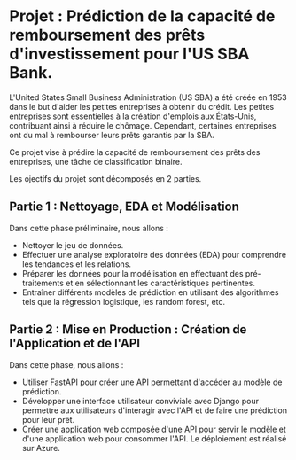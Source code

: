# Projet : Prédiction de la capacité de remboursement des prêts d'investissement pour l'US SBA Bank.

L'United States Small Business Administration (US SBA) a été créée en 1953 dans le but d'aider les petites entreprises à obtenir du crédit. Les petites entreprises sont essentielles à la création d'emplois aux États-Unis, contribuant ainsi à réduire le chômage. Cependant, certaines entreprises ont du mal à rembourser leurs prêts garantis par la SBA.

Ce projet vise à prédire la capacité de remboursement des prêts des entreprises, une tâche de classification binaire.

Les ojectifs du projet sont décomposés en 2 parties.

## Partie 1 : Nettoyage, EDA et Modélisation

Dans cette phase préliminaire, nous allons :

* Nettoyer le jeu de données.
* Effectuer une analyse exploratoire des données (EDA) pour comprendre les tendances et les relations.
* Préparer les données pour la modélisation en effectuant des pré-traitements et en sélectionnant les caractéristiques pertinentes.
* Entraîner différents modèles de prédiction en utilisant des algorithmes tels que la régression logistique, les random forest, etc.


## Partie 2 : Mise en Production : Création de l'Application et de l'API

Dans cette phase, nous allons :

* Utiliser FastAPI pour créer une API permettant d'accéder au modèle de prédiction.
* Développer une interface utilisateur conviviale avec Django pour permettre aux utilisateurs d'interagir avec l'API et de faire une prédiction pour leur prêt.
* Créer une application web composée d'une API pour servir le modèle et d'une application web pour consommer l'API. Le déploiement est réalisé sur Azure.
